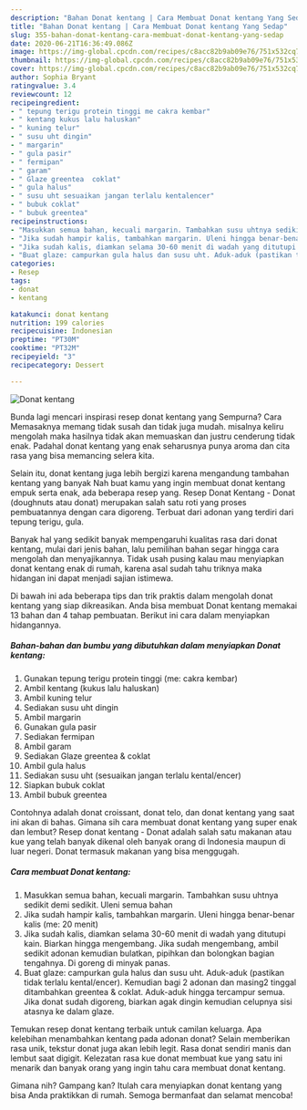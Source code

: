```yaml
---
description: "Bahan Donat kentang | Cara Membuat Donat kentang Yang Sedap"
title: "Bahan Donat kentang | Cara Membuat Donat kentang Yang Sedap"
slug: 355-bahan-donat-kentang-cara-membuat-donat-kentang-yang-sedap
date: 2020-06-21T16:36:49.086Z
image: https://img-global.cpcdn.com/recipes/c8acc82b9ab09e76/751x532cq70/donat-kentang-foto-resep-utama.jpg
thumbnail: https://img-global.cpcdn.com/recipes/c8acc82b9ab09e76/751x532cq70/donat-kentang-foto-resep-utama.jpg
cover: https://img-global.cpcdn.com/recipes/c8acc82b9ab09e76/751x532cq70/donat-kentang-foto-resep-utama.jpg
author: Sophia Bryant
ratingvalue: 3.4
reviewcount: 12
recipeingredient:
- " tepung terigu protein tinggi me cakra kembar"
- " kentang kukus lalu haluskan"
- " kuning telur"
- " susu uht dingin"
- " margarin"
- " gula pasir"
- " fermipan"
- " garam"
- " Glaze greentea  coklat"
- " gula halus"
- " susu uht sesuaikan jangan terlalu kentalencer"
- " bubuk coklat"
- " bubuk greentea"
recipeinstructions:
- "Masukkan semua bahan, kecuali margarin. Tambahkan susu uhtnya sedikit demi sedikit. Uleni semua bahan"
- "Jika sudah hampir kalis, tambahkan margarin. Uleni hingga benar-benar kalis (me: 20 menit)"
- "Jika sudah kalis, diamkan selama 30-60 menit di wadah yang ditutupi kain. Biarkan hingga mengembang. Jika sudah mengembang, ambil sedikit adonan kemudian bulatkan, pipihkan dan bolongkan bagian tengahnya. Di goreng di minyak panas."
- "Buat glaze: campurkan gula halus dan susu uht. Aduk-aduk (pastikan tidak terlalu kental/encer). Kemudian bagi 2 adonan dan masing2 tinggal ditambahkan greentea &amp; coklat. Aduk-aduk hingga tercampur semua. Jika donat sudah digoreng, biarkan agak dingin kemudian celupnya sisi atasnya ke dalam glaze."
categories:
- Resep
tags:
- donat
- kentang

katakunci: donat kentang 
nutrition: 199 calories
recipecuisine: Indonesian
preptime: "PT30M"
cooktime: "PT32M"
recipeyield: "3"
recipecategory: Dessert

---
```



![Donat kentang](https://img-global.cpcdn.com/recipes/c8acc82b9ab09e76/751x532cq70/donat-kentang-foto-resep-utama.jpg)

Bunda lagi mencari inspirasi resep donat kentang yang Sempurna? Cara Memasaknya memang tidak susah dan tidak juga mudah. misalnya keliru mengolah maka hasilnya tidak akan memuaskan dan justru cenderung tidak enak. Padahal donat kentang yang enak seharusnya punya aroma dan cita rasa yang bisa memancing selera kita.

Selain itu, donat kentang juga lebih bergizi karena mengandung tambahan kentang yang banyak Nah buat kamu yang ingin membuat donat kentang empuk serta enak, ada beberapa resep yang. Resep Donat Kentang - Donat (doughnuts atau donat) merupakan salah satu roti yang proses pembuatannya dengan cara digoreng. Terbuat dari adonan yang terdiri dari tepung terigu, gula.

Banyak hal yang sedikit banyak mempengaruhi kualitas rasa dari donat kentang, mulai dari jenis bahan, lalu pemilihan bahan segar hingga cara mengolah dan menyajikannya. Tidak usah pusing kalau mau menyiapkan donat kentang enak di rumah, karena asal sudah tahu triknya maka hidangan ini dapat menjadi sajian istimewa.


Di bawah ini ada beberapa tips dan trik praktis dalam mengolah donat kentang yang siap dikreasikan. Anda bisa membuat Donat kentang memakai 13 bahan dan 4 tahap pembuatan. Berikut ini cara dalam menyiapkan hidangannya.

<!--inarticleads1-->

##### Bahan-bahan dan bumbu yang dibutuhkan dalam menyiapkan Donat kentang:

1. Gunakan  tepung terigu protein tinggi (me: cakra kembar)
1. Ambil  kentang (kukus lalu haluskan)
1. Ambil  kuning telur
1. Sediakan  susu uht dingin
1. Ambil  margarin
1. Gunakan  gula pasir
1. Sediakan  fermipan
1. Ambil  garam
1. Sediakan  Glaze greentea &amp; coklat
1. Ambil  gula halus
1. Sediakan  susu uht (sesuaikan jangan terlalu kental/encer)
1. Siapkan  bubuk coklat
1. Ambil  bubuk greentea


Contohnya adalah donat croissant, donat telo, dan donat kentang yang saat ini akan di bahas. Gimana sih cara membuat donat kentang yang super enak dan lembut? Resep donat kentang - Donat adalah salah satu makanan atau kue yang telah banyak dikenal oleh banyak orang di Indonesia maupun di luar negeri. Donat termasuk makanan yang bisa menggugah. 

<!--inarticleads2-->

##### Cara membuat Donat kentang:

1. Masukkan semua bahan, kecuali margarin. Tambahkan susu uhtnya sedikit demi sedikit. Uleni semua bahan
1. Jika sudah hampir kalis, tambahkan margarin. Uleni hingga benar-benar kalis (me: 20 menit)
1. Jika sudah kalis, diamkan selama 30-60 menit di wadah yang ditutupi kain. Biarkan hingga mengembang. Jika sudah mengembang, ambil sedikit adonan kemudian bulatkan, pipihkan dan bolongkan bagian tengahnya. Di goreng di minyak panas.
1. Buat glaze: campurkan gula halus dan susu uht. Aduk-aduk (pastikan tidak terlalu kental/encer). Kemudian bagi 2 adonan dan masing2 tinggal ditambahkan greentea &amp; coklat. Aduk-aduk hingga tercampur semua. Jika donat sudah digoreng, biarkan agak dingin kemudian celupnya sisi atasnya ke dalam glaze.


Temukan resep donat kentang terbaik untuk camilan keluarga. Apa kelebihan menambahkan kentang pada adonan donat? Selain memberikan rasa unik, tekstur donat juga akan lebih legit. Rasa donat sendiri manis dan lembut saat digigit. Kelezatan rasa kue donat membuat kue yang satu ini menarik dan banyak orang yang ingin tahu cara membuat donat kentang. 

Gimana nih? Gampang kan? Itulah cara menyiapkan donat kentang yang bisa Anda praktikkan di rumah. Semoga bermanfaat dan selamat mencoba!
